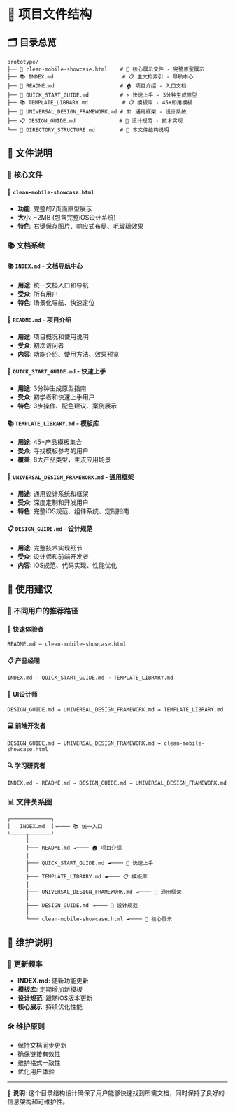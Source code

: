 # 📁 项目文件结构

## 🗂️ 目录总览

```text
prototype/
├── 📄 clean-mobile-showcase.html    # 🎯 核心展示文件 - 完整原型展示
├── 📚 INDEX.md                      # 📋 主文档索引 - 导航中心
├── 📖 README.md                     # 🏠 项目介绍 - 入口文档
├── 🚀 QUICK_START_GUIDE.md          # ⚡ 快速上手 - 3分钟生成原型
├── 📚 TEMPLATE_LIBRARY.md           # 📋 模板库 - 45+即用模板
├── 🎨 UNIVERSAL_DESIGN_FRAMEWORK.md # 🏗️ 通用框架 - 设计系统
├── 📋 DESIGN_GUIDE.md              # 📐 设计规范 - 技术实现
└── 📁 DIRECTORY_STRUCTURE.md        # 📂 本文件结构说明
```

## 📄 文件说明

### 🎯 核心文件

#### 📄 `clean-mobile-showcase.html`
- **功能**: 完整的7页面原型展示
- **大小**: ~2MB (包含完整iOS设计系统)
- **特色**: 右键保存图片、响应式布局、毛玻璃效果

### 📚 文档系统

#### 📚 `INDEX.md` - 文档导航中心
- **用途**: 统一文档入口和导航
- **受众**: 所有用户
- **特色**: 场景化导航、快速定位

#### 📖 `README.md` - 项目介绍
- **用途**: 项目概况和使用说明
- **受众**: 初次访问者
- **内容**: 功能介绍、使用方法、效果预览

#### 🚀 `QUICK_START_GUIDE.md` - 快速上手
- **用途**: 3分钟生成原型指南
- **受众**: 初学者和快速上手用户
- **特色**: 3步操作、配色建议、案例展示

#### 📚 `TEMPLATE_LIBRARY.md` - 模板库
- **用途**: 45+产品模板集合
- **受众**: 寻找模板参考的用户
- **覆盖**: 8大产品类型，主流应用场景

#### 🎨 `UNIVERSAL_DESIGN_FRAMEWORK.md` - 通用框架
- **用途**: 通用设计系统和框架
- **受众**: 深度定制和开发用户
- **特色**: 完整iOS规范、组件系统、定制指南

#### 📋 `DESIGN_GUIDE.md` - 设计规范
- **用途**: 完整技术实现细节
- **受众**: 设计师和前端开发者
- **内容**: iOS规范、代码实现、性能优化

## 🎯 使用建议

### 👥 不同用户的推荐路径

#### 🚀 快速体验者
```text
README.md → clean-mobile-showcase.html
```

#### 📋 产品经理
```text
INDEX.md → QUICK_START_GUIDE.md → TEMPLATE_LIBRARY.md
```

#### 🎨 UI设计师
```text
DESIGN_GUIDE.md → UNIVERSAL_DESIGN_FRAMEWORK.md → TEMPLATE_LIBRARY.md
```

#### 💻 前端开发者
```text
DESIGN_GUIDE.md → UNIVERSAL_DESIGN_FRAMEWORK.md → clean-mobile-showcase.html
```

#### 🔍 学习研究者
```text
INDEX.md → README.md → DESIGN_GUIDE.md → UNIVERSAL_DESIGN_FRAMEWORK.md
```

### 📊 文件关系图

```text
┌─────────────┐
│   INDEX.md  │◄──── 📚 统一入口
└─────┬───────┘
      │
      ├─── README.md ◄──── 🏠 项目介绍
      │
      ├─── QUICK_START_GUIDE.md ◄──── 🚀 快速上手
      │
      ├─── TEMPLATE_LIBRARY.md ◄──── 📋 模板库
      │
      ├─── UNIVERSAL_DESIGN_FRAMEWORK.md ◄──── 🎨 通用框架
      │
      ├─── DESIGN_GUIDE.md ◄──── 📐 设计规范
      │
      └─── clean-mobile-showcase.html ◄──── 🎯 核心展示
```

## 🔄 维护说明

### 📅 更新频率
- **INDEX.md**: 随新功能更新
- **模板库**: 定期增加新模板
- **设计规范**: 跟随iOS版本更新
- **核心展示**: 持续优化性能

### 🛠️ 维护原则
- 保持文档同步更新
- 确保链接有效性
- 维护格式一致性
- 优化用户体验

---

**📝 说明**: 这个目录结构设计确保了用户能够快速找到所需文档，同时保持了良好的信息架构和可维护性。